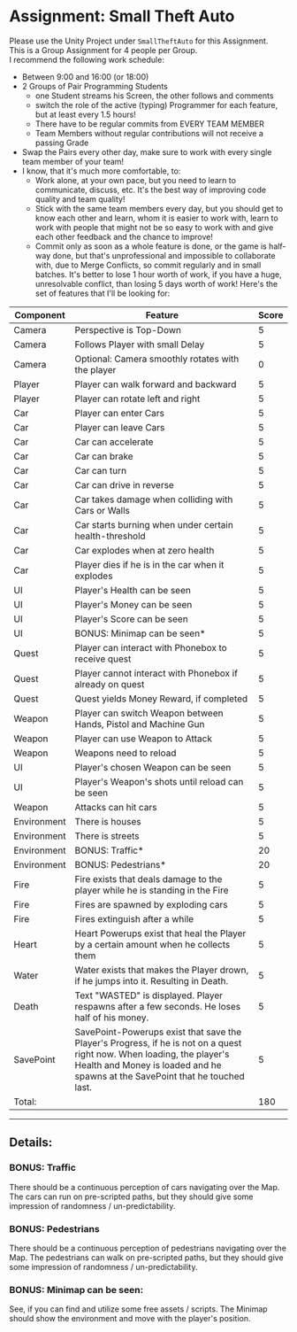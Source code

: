 # Assignment: Small Theft Auto

Please use the Unity Project under `SmallTheftAuto` for this Assignment.\
This is a Group Assignment for 4 people per Group.\
I recommend the following work schedule:
- Between 9:00 and 16:00 (or 18:00)
- 2 Groups of Pair Programming Students 
  - one Student streams his Screen, the other follows and comments
  - switch the role of the active (typing) Programmer for each feature, but at least every 1.5 hours!
  - There have to be regular commits from EVERY TEAM MEMBER
  - Team Members without regular contributions will not receive a passing Grade
- Swap the Pairs every other day, make sure to work with every single team member of your team!
- I know, that it's much more comfortable, to:
  - Work alone, at your own pace, but you need to learn to communicate, discuss, etc. It's the best way of improving code quality and team quality!
  - Stick with the same team members every day, but you should get to know each other and learn, whom it is easier to work with, learn to work with people that might not be so easy to work with and give each other feedback and the chance to improve!
  - Commit only as soon as a whole feature is done, or the game is half-way done, but that's unprofessional and impossible to collaborate with, due to Merge Conflicts, so commit regularly and in small batches. It's better to lose 1 hour worth of work, if you have a huge, unresolvable conflict, than losing 5 days worth of work!
Here's the set of features that I'll be looking for:

| Component | Feature | Score |
|-----------|---------|-------|
|Camera| Perspective is Top-Down | 5 |
|Camera| Follows Player with small Delay | 5 |
| Camera | Optional: Camera smoothly rotates with the player | 0 |
|Player| Player can walk forward and backward | 5 |
|Player| Player can rotate left and right | 5 |
|Car| Player can enter Cars | 5 |
|Car| Player can leave Cars | 5 |
|Car| Car can accelerate | 5 |
|Car| Car can brake | 5 |
|Car| Car can turn | 5 |
|Car| Car can drive in reverse | 5 |
|Car| Car takes damage when colliding with Cars or Walls | 5 |
|Car| Car starts burning when under certain health-threshold | 5 |
|Car| Car explodes when at zero health | 5 |
|Car| Player dies if he is in the car when it explodes | 5 |
|UI| Player's Health can be seen | 5 |
|UI| Player's Money can be seen | 5 |
|UI| Player's Score can be seen | 5 |
|UI| BONUS: Minimap can be seen* | 5 |
|Quest| Player can interact with Phonebox to receive quest | 5 |
|Quest| Player cannot interact with Phonebox if already on quest | 5 |
|Quest| Quest yields Money Reward, if completed | 5 |
|Weapon| Player can switch Weapon between Hands, Pistol and Machine Gun | 5 |
|Weapon| Player can use Weapon to Attack | 5 |
|Weapon| Weapons need to reload | 5 |
|UI| Player's chosen Weapon can be seen | 5 |
|UI| Player's Weapon's shots until reload can be seen | 5 |
|Weapon| Attacks can hit cars | 5 |
|Environment| There is houses | 5 |
|Environment| There is streets | 5 |
|Environment| BONUS: Traffic* | 20 |
|Environment| BONUS: Pedestrians* | 20 |
|Fire| Fire exists that deals damage to the player while he is standing in the Fire | 5 |
|Fire| Fires are spawned by exploding cars | 5 |
|Fire| Fires extinguish after a while | 5 |
|Heart| Heart Powerups exist that heal the Player by a certain amount when he collects them | 5 |
|Water| Water exists that makes the Player drown, if he jumps into it. Resulting in Death. | 5 |
|Death| Text "WASTED" is displayed. Player respawns after a few seconds. He loses half of his money. | 5 |
|SavePoint| SavePoint-Powerups exist that save the Player's Progress, if he is not on a quest right now. When loading, the player's Health and Money is loaded and he spawns at the SavePoint that he touched last. | 5 |
| Total: | | 180 |
-------------------------------

## Details:

### BONUS: Traffic
There should be a continuous perception of cars navigating over the Map. The cars can run on pre-scripted paths, but they should give some impression of randomness / un-predictability.

### BONUS: Pedestrians
There should be a continuous perception of pedestrians navigating over the Map. The pedestrians can walk on pre-scripted paths, but they should give some impression of randomness / un-predictability.

### BONUS: Minimap can be seen:
See, if you can find and utilize some free assets / scripts. The Minimap should show the environment and move with the player's position.